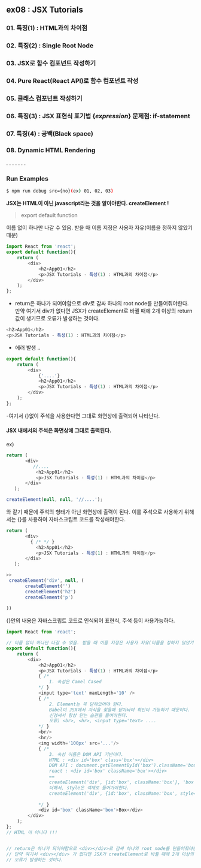 ## ex08 : JSX Tutorials

### 01. 특징(1) : HTML과의 차이점
### 02. 특징(2) : Single Root Node
### 03. JSX로 함수 컴포넌트 작성하기
### 04. Pure React(React API)로 함수 컴포넌트 작성
### 05. 클래스 컴포넌트 작성하기 
### 06. 특징(3) : JSX 표현식 표기법 {_expression_} 문제점: if-statement
### 07. 특징(4) : 공백(Black space)
### 08. Dynamic HTML Rendering

.
.
.
.
.
.
.
### Run Examples
```bash
$ npm run debug src={no}(ex) 01, 02, 03)
```



**JSX는 HTML이 아닌 javascript라는 것을 알아야한다. createElement !**

> export default function

이름 없이 하나만 나갈 수 있음. 받을 때 이름 지정은 사용자 자유(이름을 정하지 않았기 때문)

```javascript
import React from 'react';
export default function(){
    return (
        <div>
            <h2>App01</h2>
            <p>JSX Tutorials - 특성(1) : HTML과의 차이점</p>
        </div>
    );
};  

```

- return은 하나가 되어야함으로 div로 감싸 하나의 root node를 만들어줘야한다. 만약 여기서 div가 없다면 JSX가 createElement로 바뀔 때에 2개 이상의 return 값이 생기므로 오류가 발생하는 것이다. 

```javascript
<h2>App01</h2>
<p>JSX Tutorials - 특성(1) : HTML과의 차이점</p>
```
- 에러 발생 ..

```javascript
export default function(){
    return (
        <div>
            {'....'}
            <h2>App01</h2>
            <p>JSX Tutorials - 특성(1) : HTML과의 차이점</p>
        </div>
    );
};  
```
-여기서 {}없이 주석을 사용한다면 그대로 화면상에 출력되어 나타난다.


#### JSX 내에서의 주석은 화면상에 그대로 출력된다.
ex)
 ```javascript
return (
        <div>
           //....
            <h2>App01</h2>
            <p>JSX Tutorials - 특성(1) : HTML과의 차이점</p>
        </div>
    ); 
```
```javascript
createElement(null, null, '//....');
```
와 같기 때문에 주석의 형태가 아닌 화면상에 출력이 된다. 이를 주석으로 사용하기 위해서는 {}를 사용하여 자바스크립트 코드를 작성해야한다.

 ```javascript
return (
        <div>
		  { /* */ }
            <h2>App01</h2>
            <p>JSX Tutorials - 특성(1) : HTML과의 차이점</p>
        </div>
    ); 

>>
  createElement('div', null, (
		createElement('')
		createElement('h2')
	  	createElement('p')
  
))
```
{}안의 내용은 자바스크립트 코드로 인식되어 표현식, 주석 등이 사용가능하다. 




```javascript
import React from 'react';

// 이름 없이 하나만 나갈 수 있음. 받을 때 이름 지정은 사용자 자유(이름을 정하지 않았기 때문)
export default function(){
    return (
        <div>
            <h2>App01</h2>
            <p>JSX Tutorials - 특성(1) : HTML과의 차이점</p>
            { /*
                1. 속성은 Camel Cased
            */ }
            <input type='text' maxLength='10' />
            { /*
                2. Element는 꼭 닫혀있어야 한다. 
                Babel이 JSX에서 자식을 찾을때 닫아놔야 확인이 가능하기 때문이다. 
                신경써서 항상 닫는 습관을 들여야한다.
                오류) <br>, <hr>, <input type='text> ....
            */ }
            <br/>
            <hr/>
            <img width='100px' src='...'/>
            { /*
                3. 속성 이름은 DOM API 기반이다. 
                HTML : <div id='box' class='box'></div>
                DOM API : document.getElementById('box').className='box'
                react : <div id='box' className='box'></div>
                ==
                createElement('div', {id:'box', className:'box'}, 'box'입니다.);
                더해서, style은 객체로 들어가야한다. 
                createElement('div', {id:'box', className:'box', style={}}, 'box'입니다.);
                
            */ }
            <div id='box' className='box'>Box</div>
        </div>
    );
};  
// HTML 이 아니다 !!!


// return은 하나가 되어야함으로 <div></div>로 감싸 하나의 root node를 만들어줘야한다.
// 만약 여기서 <div></div> 가 없다면 JSX가 createElement로 바뀔 때에 2개 이상의 return 값이 생기므로 
// 오류가 발생하는 것이다. 

```